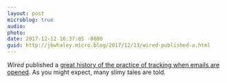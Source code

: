 ```yaml
---
layout: post
microblog: true
audio: 
photo: 
date: 2017-12-12 16:37:05 -0800
guid: http://jbwhaley.micro.blog/2017/12/13/wired-published-a.html
---
```

*Wired* published a [great history of the practice of tracking when emails are opened](https://www.wired.com/story/how-email-open-tracking-quietly-took-over-the-web/). As you might expect, many slimy tales are told.
